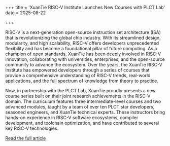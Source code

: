 +++
title = 'XuanTie RISC-V Institute Launches New Courses with PLCT Lab'
date = 2025-08-22

+++

RISC-V is a next-generation open-source instruction set architecture (ISA) that is revolutionizing the global chip industry. With its streamlined design, modularity, and high scalability, RISC-V offers developers unprecedented flexibility and has become a foundational pillar of future computing. As a champion of open standards, XuanTie has been deeply involved in RISC-V innovation, collaborating with universities, enterprises, and the open-source community to advance the ecosystem. Over the years, the XuanTie RISC-V Institute has empowered developers through a series of courses that provide a comprehensive understanding of RISC-V trends, real-world applications, and the full spectrum of knowledge from theory to practice.

Now, in partnership with the PLCT Lab, XuanTie proudly presents a new course series built on their joint research achievements in the RISC-V domain. The curriculum features three intermediate-level courses and two advanced modules, taught by a team of over ten PLCT star developers, seasoned engineers, and XuanTie technical experts. These instructors bring hands-on experience in RISC-V software ecosystems, compiler development, and toolchain optimization, and have contributed to several key RISC-V technologies.

[Read the full article](https://mp.weixin.qq.com/s/1K17gWu_TZFfzkxgZGxL-Q)
